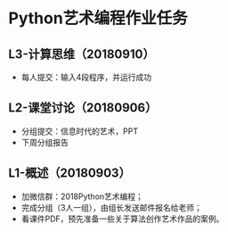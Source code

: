 # Python艺术编程作业任务
## L3-计算思维（20180910）
- 每人提交：输入4段程序，并运行成功

## L2-课堂讨论（20180906）
- 分组提交：信息时代的艺术，PPT
- 下周分组报告

## L1-概述（20180903）
- 加微信群：2018Python艺术编程；
- 完成分组（3人一组），由组长发送邮件报名给老师；
- 看课件PDF，预先准备一些关于算法创作艺术作品的案例。
